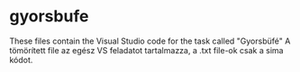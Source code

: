 # gyorsbufe
These files contain the Visual Studio code for the task called "Gyorsbüfé" 
A tömörített file az egész VS feladatot tartalmazza, a .txt file-ok csak a sima kódot.
